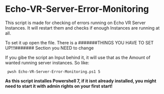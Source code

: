 # Echo-VR-Server-Error-Monitoring

This script is made for checking of errors running on Echo VR Server Instances.
It will restart them and checks if enough Instances are running at all.

To set it up open the file.
There is a #######THINGS YOU HAVE TO SET UP!!!####### Section you NEED to change

If you gibe the script an Input behind it, it will use that as the Amount of wanted running server instances.
So like:

```
 pwsh Echo-VR-Server-Error-Monitoring.ps1 5
```

**As this script installes Powershell 7, if it isnt already installed, you might need to start it with admin rights on your first start!**
